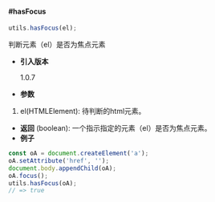 #### #hasFocus

```javascript
utils.hasFocus(el);
```

判断元素（el）是否为焦点元素

- **引入版本**

    1.0.7

- **参数**

1. el(HTMLElement): 待判断的html元素。

- **返回**
    (boolean): 一个指示指定的元素（el）是否为焦点元素。
- **例子**

```javascript
const oA = document.createElement('a');
oA.setAttribute('href', '');
document.body.appendChild(oA);
oA.focus();
utils.hasFocus(oA);
// => true
```
